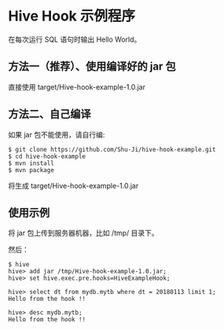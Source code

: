 # Hive Hook 示例程序

在每次运行 SQL 语句时输出 Hello World。

## 方法一（推荐）、使用编译好的 jar 包

直接使用 target/Hive-hook-example-1.0.jar


## 方法二、自己编译

如果 jar 包不能使用，请自行编:

    $ git clone https://github.com/Shu-Ji/hive-hook-example.git
    $ cd hive-hook-example
    $ mvn install
    $ mvn package

将生成 target/Hive-hook-example-1.0.jar

## 使用示例

将 jar 包上传到服务器机器，比如 /tmp/ 目录下。

然后：

    $ hive
    hive> add jar /tmp/Hive-hook-example-1.0.jar;
    hive> set hive.exec.pre.hooks=HiveExampleHook;

    hive> select dt from mydb.mytb where dt = 20180113 limit 1;
    Hello from the hook !!

    hive> desc mydb.mytb;
    Hello from the hook !!
